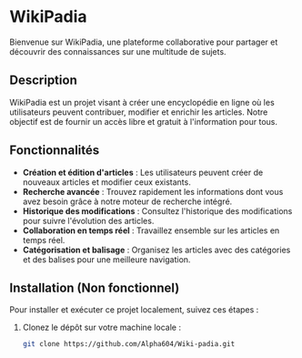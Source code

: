 # WikiPadia

Bienvenue sur WikiPadia, une plateforme collaborative pour partager et découvrir des connaissances sur une multitude de sujets.

## Description

WikiPadia est un projet visant à créer une encyclopédie en ligne où les utilisateurs peuvent contribuer, modifier et enrichir les articles. Notre objectif est de fournir un accès libre et gratuit à l'information pour tous.

## Fonctionnalités

- **Création et édition d'articles** : Les utilisateurs peuvent créer de nouveaux articles et modifier ceux existants.
- **Recherche avancée** : Trouvez rapidement les informations dont vous avez besoin grâce à notre moteur de recherche intégré.
- **Historique des modifications** : Consultez l'historique des modifications pour suivre l'évolution des articles.
- **Collaboration en temps réel** : Travaillez ensemble sur les articles en temps réel.
- **Catégorisation et balisage** : Organisez les articles avec des catégories et des balises pour une meilleure navigation.

## Installation (Non fonctionnel)

Pour installer et exécuter ce projet localement, suivez ces étapes :

1. Clonez le dépôt sur votre machine locale :
   ```bash
   git clone https://github.com/Alpha604/Wiki-padia.git
